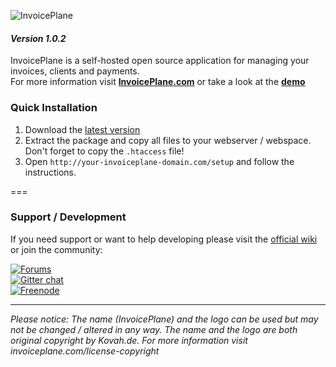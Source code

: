 ![InvoicePlane](http://invoiceplane.com/content/logo/PNG/logo_300x150.png)
#### _Version 1.0.2_

InvoicePlane is a self-hosted open source application for managing your invoices, clients and payments.    
For more information visit __[InvoicePlane.com](https://invoiceplane.com)__ or take a look at the __[demo](https://demo.invoiceplane.com)__

### Quick Installation

1. Download the [latest version](https://github.com/InvoicePlane/InvoicePlane/archive/master.zip)
2. Extract the package and copy all files to your webserver / webspace. Don't forget to copy the `.htaccess` file!
3. Open `http://your-invoiceplane-domain.com/setup` and follow the instructions.

===

### Support / Development

If you need support or want to help developing please visit the [official wiki](https://github.com/InvoicePlane/InvoicePlane/wiki) or join the community:

[![Forums](https://invoiceplane.com/content/badges/badge_forums.png)](https://forums.invoiceplane.com/)   
[![Gitter chat](https://badges.gitter.im/InvoicePlane/InvoicePlane.png)](https://gitter.im/InvoicePlane/InvoicePlane)  
[![Freenode](https://invoiceplane.com/content/badges/badge_freenode.png)](irc://irc.freenode.net/InvoicePlane)  


  
---
  
*Please notice: The name (InvoicePlane) and the logo can be used but may not be changed / altered in any way.
The name and the logo are both original copyright by Kovah.de. For more information visit invoiceplane.com/license-copyright*

